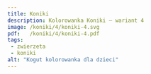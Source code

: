 ```yaml
---
title: Koniki
description: Kolorowanka Koniki – wariant 4
image: /koniki/4/koniki-4.svg
pdf:   /koniki/4/koniki-4.pdf
tags:
 - zwierzeta
 - koniki
alt: "Kogut kolorowanka dla dzieci"
---
```

